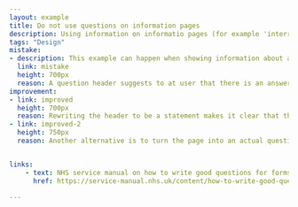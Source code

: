 ```yaml
---
layout: example
title: Do not use questions on information pages
description: Using information on informatio pages (for example 'interrupt' pages) need special focus to not confuse users.
tags: "Design"
mistake:
- description: This example can happen when showing information about a user that they need to check.
  link: mistake
  height: 700px
  reason: A question header suggests to at user that there is an answer that is needed. This is a version of frequenty askes questions (FAQs) which may be used on website but are not recommended in digital forms as they mix questions with guidance.
improvement:
- link: improved
  height: 700px
  reason: Rewriting the header to be a statement makes it clear that the user does not have to answer anything (this is usually done in GOV.UK style with '-ing', also called a gerund). Another option is to a proper complex question.
- link: improved-2
  height: 750px
  reason: Another alternative is to turn the page into an actual question (or even several questions).


links:
    - text: NHS service manual on how to write good questions for forms
      href: https://service-manual.nhs.uk/content/how-to-write-good-questions-for-forms

---
```

